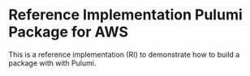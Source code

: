 # Reference Implementation Pulumi Package for AWS

This is a reference implementation (RI) to demonstrate how to build a package with with Pulumi.
